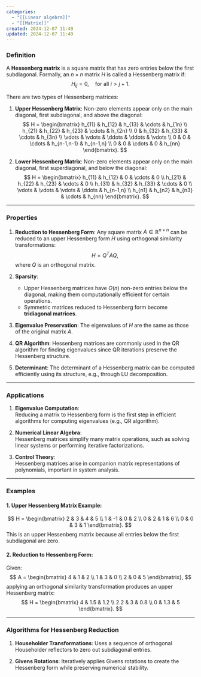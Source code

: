 ```yaml
---
categories:
  - "[[Linear algebra]]"
  - "[[Matrix]]"
created: 2024-12-07 11:49
updated: 2024-12-07 11:49
---
```

### **Definition**
A **Hessenberg matrix** is a square matrix that has zero entries below the first subdiagonal. Formally, an $n \times n$ matrix $H$ is called a Hessenberg matrix if:
$$
H_{ij} = 0, \quad \text{for all } i > j + 1.
$$

There are two types of Hessenberg matrices:
1. **Upper Hessenberg Matrix**: Non-zero elements appear only on the main diagonal, first subdiagonal, and above the diagonal:
   $$
   H =
   \begin{bmatrix}
   h_{11} & h_{12} & h_{13} & \cdots & h_{1n} \\
   h_{21} & h_{22} & h_{23} & \cdots & h_{2n} \\
   0 & h_{32} & h_{33} & \cdots & h_{3n} \\
   \vdots & \vdots & \ddots & \ddots & \vdots \\
   0 & 0 & \cdots & h_{n-1,n-1} & h_{n-1,n} \\
   0 & 0 & \cdots & 0 & h_{nn}
   \end{bmatrix}.
   $$

2. **Lower Hessenberg Matrix**: Non-zero elements appear only on the main diagonal, first superdiagonal, and below the diagonal:
   $$
   H =
   \begin{bmatrix}
   h_{11} & h_{12} & 0 & \cdots & 0 \\
   h_{21} & h_{22} & h_{23} & \cdots & 0 \\
   h_{31} & h_{32} & h_{33} & \cdots & 0 \\
   \vdots & \vdots & \vdots & \ddots & h_{n-1,n} \\
   h_{n1} & h_{n2} & h_{n3} & \cdots & h_{nn}
   \end{bmatrix}.
   $$

---

### **Properties**
1. **Reduction to Hessenberg Form**:
   Any square matrix $A \in \mathbb{R}^{n \times n}$ can be reduced to an upper Hessenberg form $H$ using orthogonal similarity transformations:
   $$
   H = Q^T A Q,
   $$
   where $Q$ is an orthogonal matrix.

2. **Sparsity**:
   - Upper Hessenberg matrices have $O(n)$ non-zero entries below the diagonal, making them computationally efficient for certain operations.
   - Symmetric matrices reduced to Hessenberg form become **tridiagonal matrices**.

3. **Eigenvalue Preservation**:
   The eigenvalues of $H$ are the same as those of the original matrix $A$.

4. **QR Algorithm**:
   Hessenberg matrices are commonly used in the QR algorithm for finding eigenvalues since QR iterations preserve the Hessenberg structure.

5. **Determinant**:
   The determinant of a Hessenberg matrix can be computed efficiently using its structure, e.g., through LU decomposition.

---

### **Applications**
1. **Eigenvalue Computation**:  
   Reducing a matrix to Hessenberg form is the first step in efficient algorithms for computing eigenvalues (e.g., QR algorithm).

2. **Numerical Linear Algebra**:  
   Hessenberg matrices simplify many matrix operations, such as solving linear systems or performing iterative factorizations.

3. **Control Theory**:  
   Hessenberg matrices arise in companion matrix representations of polynomials, important in system analysis.

---

### **Examples**

#### **1. Upper Hessenberg Matrix Example**:
$$
H =
\begin{bmatrix}
2 & 3 & 4 & 5 \\
1 & -1 & 0 & 2 \\
0 & 2 & 1 & 6 \\
0 & 0 & 3 & 1
\end{bmatrix}.
$$
This is an upper Hessenberg matrix because all entries below the first subdiagonal are zero.

#### **2. Reduction to Hessenberg Form**:
Given:
$$
A = \begin{bmatrix}
4 & 1 & 2 \\
1 & 3 & 0 \\
2 & 0 & 5
\end{bmatrix},
$$
applying an orthogonal similarity transformation produces an upper Hessenberg matrix:
$$
H = \begin{bmatrix}
4 & 1.5 & 1.2 \\
2.2 & 3 & 0.8 \\
0 & 1.3 & 5
\end{bmatrix}.
$$

---

### **Algorithms for Hessenberg Reduction**
1. **Householder Transformations**:
   Uses a sequence of orthogonal Householder reflectors to zero out subdiagonal entries.

2. **Givens Rotations**:
   Iteratively applies Givens rotations to create the Hessenberg form while preserving numerical stability.